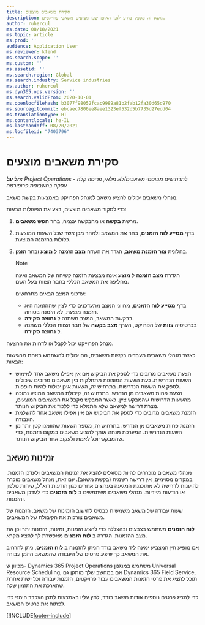 ```yaml
---
title: סקירת משאבים מוצעים
description: נושא זה מספק מידע לגבי האופן שבו מציעים משאבי פרויקטים.
author: ruhercul
ms.date: 08/18/2021
ms.topic: article
ms.prod: ''
audience: Application User
ms.reviewer: kfend
ms.search.scope: ''
ms.custom: ''
ms.assetid: ''
ms.search.region: Global
ms.search.industry: Service industries
ms.author: ruhercul
ms.dyn365.ops.version: ''
ms.search.validFrom: 2020-10-01
ms.openlocfilehash: b3077f98052fcac9989a81b2fab12fa30d65d970
ms.sourcegitcommit: ebcaec7806ee8aee1323ef532d5b7735d27edd04
ms.translationtype: HT
ms.contentlocale: he-IL
ms.lasthandoff: 08/20/2021
ms.locfileid: "7403796"
---
```

# <a name="review-proposed-resources"></a>סקירת משאבים מוצעים

_**חל על:** Project Operations לתרחישים מבוססי משאבים/לא מלאי, פריסה קלה - עסקה בחשבונית פרופורמה_

מנהלי משאבים יכולים להציע משאב למנהל הפרויקט באמצעות בקשת משאב.

כדי לסקור משאבים מוצעים, בצע את הפעולות הבאות:

1. מרשת **בקשה** או מהבקשה עצמה, בחר **חפש משאבים**.
2. בדף **מסייע לוח הזמנים**, בחר את המשאב ולאחר מכן אשר שכל השעות המוצעות כלולות בהזמנה המוצעת.
3. בחלונית **צור הזמנת משאב**, הגדר את השדה **מצב הזמנה** ל **מוצע** ובחר **הזמן**.

    > [!NOTE]
    > הגדרת **מצב הזמנה** ל **מוצע** אינה מבצעת הזמנה קשיחה של המשאב ואינה מחליפה את המשאב הכללי בחבר הצוות בעל השם.

    עדכוני המצב הבאים מתרחשים:

    - בדף **מסייע לוח הזמנים**, מחווני המצב מתעדכנים כדי לציין שההזמנה היא הזמנה מוצעת, לא הזמנה בטוחה.
    - בבקשת המשאב, המצב משתנה ל **‏‫נחוצה סקירה‬**.
    - בכרטיסיה **צוות** של הפרויקט, הערך **מצב בקשה** של חבר הצוות הכללי משתנה ל **‏‫נחוצה סקירה‬**.

מנהל הפרוייקט יכול לקבל או לדחות את ההצעה.

כאשר מנהלי משאבים מעבדים בקשות משאבים, הם יכולים להשתמש באחת מהגישות הבאות:

- הצעת משאבים מרובים כדי לספק את הביקוש אם אין אפילו משאב אחד למימוש השעות הנדרשות. כעת השעות המוצעות מתחלקות בין משאבים מרובים שיכולים לספק את השעות הנדרשות. בתרחיש זה, השעות אינן יכולות להיות חופפות.
- הצעת פחות משאבים מן הנדרש. בתרחיש זה, קיבולת המשאב המוצע נמוכה מהשעות הדרושות שהמבקש ציין. כאשר המבקש מקבל את המשאבים המוצעים, נוצרת דרישה למשאב שלא התמלא כדי ללכוד את הביקוש הנותר.
- הזמנת משאבים מרובים כדי לספק את הביקוש אם אין אפילו משאב אחד להשלמת העבודה.
- הזמנת פחות משאבים מן הנדרש. בתרחיש זה, מספר השעות שהוזמנו קטן יותר מן השעות הנדרשות. המערכת מנחה אותך להציע משאבים במקום הזמנות, כדי שהמבקש יוכל לאמת ולעקוב אחר הביקוש הנותר.

## <a name="resource-availability"></a>זמינות משאב

מנהלי משאבים מוכרחים להיות מסוגלים להציג את זמינות המשאבים ולעדכן הזמנות. במקרים מסוימים, אין דרישה רשמית (בקשת משאב). עם זאת, מנהל משאבים מוכרח להיענות לדרישה לא מתוכננת המגיעה בערוצים אחרים כגון הודעות דוא"ל, שיחות טלפון או הודעות מיידיות. מנהלי משאבים משתמשים ב **לוח הזמנים** כדי לעדכן משאבים והזמנות.

שעות עבודה של משאב משמשות כבסיס לחישוב הזמינות של משאב. הזמנות של משאבים צורכות את הקיבולת של המשאבים.

**לוח הזמנים** משתמש בצבעים ובהצללה כדי להציג הזמנות, זמינות, הזמנות יתר וכן את מצב ההזמנות. הגדרה ב **לוח הזמנים** מאפשרת לך להציג מקרא.

אם מופיע חץ המצביע ימינה ליד משאב בודד הניתן להזמנה ב **לוח הזמנים**, ניתן להרחיב את המשאב כך שיציג פרטים של העבודה שהמשאב הוזמן עבורה.

מכיוון ש- Dynamics 365 Project Operations משתמש במנגנון Universal Resource Scheduling, אם במחשב שלך מותקן גם Dynamics 365 Field Service, תוכל להציג את פרטי הזמנות המשאבים עבור פרויקטים, הזמנות עבודה וכל ישות אחרת שהארכת את התזמון שלה.

כדי להציג פרטים נוספים אודות משאב בודד, לחץ עליו באמצעות לחצן העכבר הימני כדי לפתוח את כרטיס המשאב.



[!INCLUDE[footer-include](../includes/footer-banner.md)]
